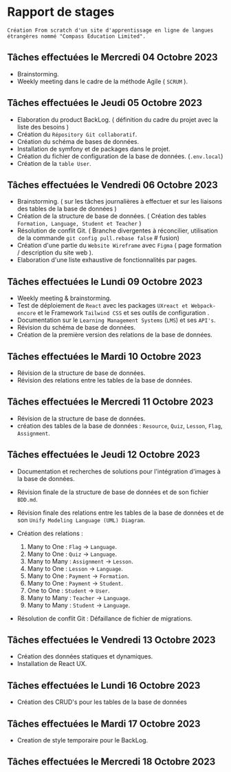 # Rapport de stages

```Le projet
Création From scratch d'un site d'apprentissage en ligne de langues étrangères nommé "Compass Education Limited".  
```

## Tâches effectuées le Mercredi 04 Octobre 2023

- Brainstorming.
- Weekly meeting dans le cadre de la méthode Agile ( `SCRUM` ).

## Tâches effectuées le Jeudi 05 Octobre 2023

- Elaboration du product BackLog. ( définition du cadre du projet avec la liste des besoins )
- Création du `Répository Git collaboratif`.
- Création du schéma de bases de données.
- Installation de symfony et de packages dans le projet.
- Création du fichier de configuration de la base de données. (`.env.local`)
- Création de la `table User`.

## Tâches effectuées le Vendredi 06 Octobre 2023

- Brainstorming. ( sur les tâches journalières à effectuer et sur les liaisons des tables de la base de données )
- Création de la structure de base de données. ( Création des tables `Formation, Language, Student et Teacher` )
- Résolution de conflit Git. ( Branche divergentes à réconcilier, utilisation de la commande `git config pull.rebase false` # fusion)
- Création d'une partie du `Website Wireframe` avec `Figma` ( page formation / description du site web ).
- Elaboration d'une liste exhaustive de fonctionnalités par pages.

## Tâches effectuées le Lundi 09 Octobre 2023

- Weekly meeting & brainstorming.
- Test de déploiement de `React` avec les packages `UXreact et Webpack-encore` et le Framework `Tailwind CSS` et ses outils de configuration  .
- Documentation sur le `Learning Management Systems` (`LMS`) et ses `API's`.
- Révision du schéma de base de données.
- Création de la première version des relations de la base de données.

## Tâches effectuées le Mardi 10 Octobre 2023

- Révision de la structure de base de données.
- Révision des relations entre les tables de la base de données.

## Tâches effectuées le Mercredi 11 Octobre 2023

- Révision de la structure de base de données.
- création des tables de la base de données : `Resource`, `Quiz`, `Lesson`, `Flag`, `Assignment`.

## Tâches effectuées le Jeudi 12 Octobre 2023

- Documentation et recherches de solutions pour l'intégration d'images à la base de données.
- Révision finale de la structure de base de données et de son fichier `BDD.md`.
- Révision finale des relations entre les tables de la base de données et de son `Unify Modeling Language (UML) Diagram`.
- Création des relations :

    1. Many to One : `Flag` -> `Language`.
    2. Many to One : `Quiz` -> `Language`.
    3. Many to Many : `Assignment` -> `Lesson`.
    4. Many to One : `Lesson` -> `Language`.
    5. Many to One : `Payment` -> `Formation`.
    6. Many to One : `Payment` -> `Student`.
    7. One to One : `Student` -> `User`.
    8. Many to Many : `Teacher` -> `Language`.
    9. Many to Many : `Student` -> `Language`.

- Résolution de conflit Git : Défaillance de fichier de migrations.

## Tâches effectuées le Vendredi 13 Octobre 2023

- Création des données statiques et dynamiques.
- Installation de React UX.

## Tâches effectuées le Lundi 16 Octobre 2023

- Création des CRUD's pour les tables de la base de données

## Tâches effectuées le Mardi 17 Octobre 2023

- Creation de style temporaire pour le BackLog.

## Tâches effectuées le Mercredi 18 Octobre 2023
